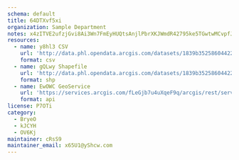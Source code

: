 ```yaml
---
schema: default
title: 64DTXvf5xi 
organization: Sample Department 
notes: x4zITVE2ufzjGvi8Ai3Wn7FmEyHUQtsAnjlPbrXKJWmdR42795ke5TGwtwMCvpfJgBXZSp1LUO93LhVboylaoDQCqIKNF0DxcY1h 
resources:
  - name: y8hl3 CSV
    url: 'http://data.phl.opendata.arcgis.com/datasets/1839b35258604422b0b520cbb668df0d_0.csv'
    format: csv
  - name: gQLwy Shapefile
    url: 'http://data.phl.opendata.arcgis.com/datasets/1839b35258604422b0b520cbb668df0d_0.zip'
    format: shp
  - name: EwOWC GeoService
    url: 'https://services.arcgis.com/fLeGjb7u4uXqeF9q/arcgis/rest/services/Air_Monitoring_Stations/FeatureServer/0/query'
    format: api
license: P7OTi 
category:
  - BryeO 
  - kJCYH 
  - OV6Kj 
maintainer: cRsS9  
maintainer_email: x65U1@yShcw.com
---
```

